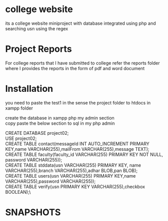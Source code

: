# college website
its a college website miniproject  with database integrated using php and searching usn using the regex

# Project Reports
For college reports that I have submitted to college refer the reports folder where I provides the reports in the form of pdf and word document


# Installation
you need to paste the test1 in the sense the project folder to 
htdocs in xampp folder

create the database  in xampp php my admin section\
copy paste the below section to sql in my php admin


CREATE DATABASE project02;\
USE project02;\
CREATE TABLE contact(messageId INT AUTO_INCREMENT PRIMARY KEY,name VARCHAR(255),mailFrom VARCHAR(255),message TEXT);\
CREATE TABLE faculty(faculty_id VARCHAR(255) PRIMARY KEY NOT NULL, password VARCHAR(255));\
CREATE TABLE stddata(usn VARCHAR(255) PRIMARY KEY, name VARCHAR(255),branch VARCHAR(255),adhar BLOB,pan BLOB);\
CREATE TABLE users(usn VARCHAR(255) PRIMARY KEY,name VARCHAR(255),password VARCHAR(255));\
CREATE TABLE verify(usn PRIMARY KEY VARCHAR(255),checkbox BOOLEAN);\

# SNAPSHOTS
